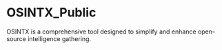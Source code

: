 # OSINTX_Public
OSINTX is a comprehensive tool designed to simplify and enhance open-source intelligence gathering.
